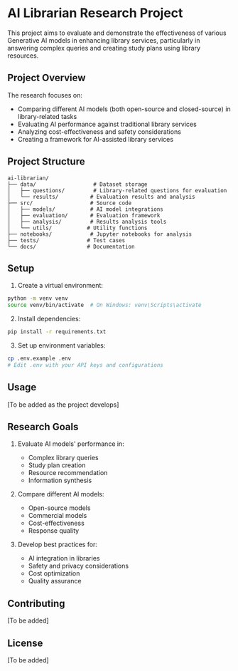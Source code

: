 # AI Librarian Research Project

This project aims to evaluate and demonstrate the effectiveness of various Generative AI models in enhancing library services, particularly in answering complex queries and creating study plans using library resources.

## Project Overview

The research focuses on:
- Comparing different AI models (both open-source and closed-source) in library-related tasks
- Evaluating AI performance against traditional library services
- Analyzing cost-effectiveness and safety considerations
- Creating a framework for AI-assisted library services

## Project Structure

```
ai-librarian/
├── data/                  # Dataset storage
│   ├── questions/         # Library-related questions for evaluation
│   └── results/          # Evaluation results and analysis
├── src/                  # Source code
│   ├── models/           # AI model integrations
│   ├── evaluation/       # Evaluation framework
│   ├── analysis/         # Results analysis tools
│   └── utils/           # Utility functions
├── notebooks/            # Jupyter notebooks for analysis
├── tests/               # Test cases
└── docs/                # Documentation
```

## Setup

1. Create a virtual environment:
```bash
python -m venv venv
source venv/bin/activate  # On Windows: venv\Scripts\activate
```

2. Install dependencies:
```bash
pip install -r requirements.txt
```

3. Set up environment variables:
```bash
cp .env.example .env
# Edit .env with your API keys and configurations
```

## Usage

[To be added as the project develops]

## Research Goals

1. Evaluate AI models' performance in:
   - Complex library queries
   - Study plan creation
   - Resource recommendation
   - Information synthesis

2. Compare different AI models:
   - Open-source models
   - Commercial models
   - Cost-effectiveness
   - Response quality

3. Develop best practices for:
   - AI integration in libraries
   - Safety and privacy considerations
   - Cost optimization
   - Quality assurance

## Contributing

[To be added]

## License

[To be added] 